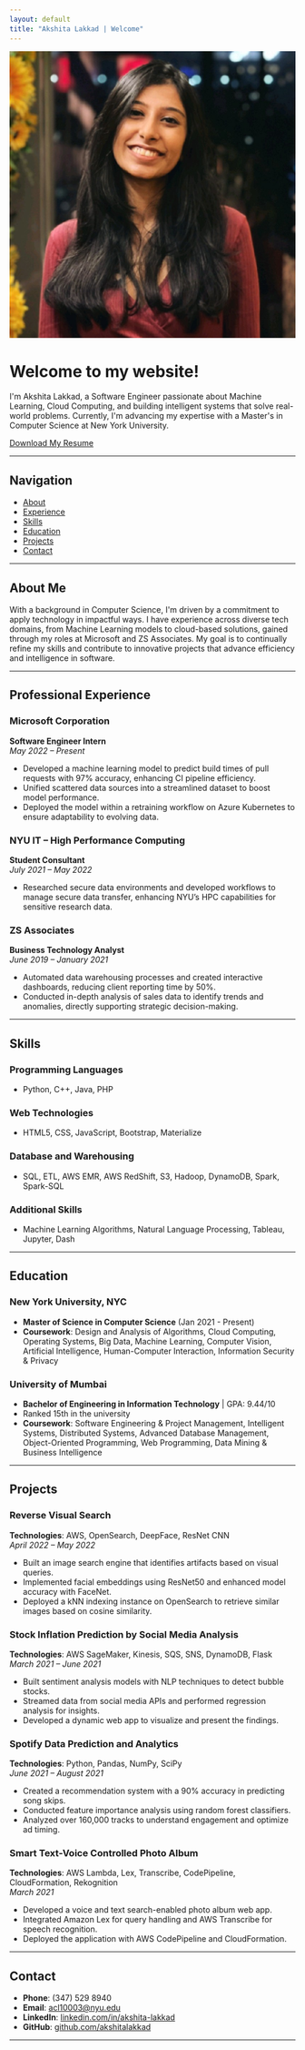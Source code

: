 ```yaml
---
layout: default
title: "Akshita Lakkad | Welcome"
---
```


<div class="profile">
  <img src="assets/images/Akshita_Photo.jpeg" alt="Akshita Lakkad" class="profile-photo">
  <div class="profile-info">
    <h1>Welcome to my website!</h1>
    <p>I'm Akshita Lakkad, a Software Engineer passionate about Machine Learning, Cloud Computing, and building intelligent systems that solve real-world problems. Currently, I'm advancing my expertise with a Master's in Computer Science at New York University.</p>
    <p><a href="Akshita_Lakkad_Resume.pdf" download>Download My Resume</a></p>
  </div>
</div>

---

## Navigation
- [About](#about)
- [Experience](#experience)
- [Skills](#skills)
- [Education](#education)
- [Projects](#projects)
- [Contact](#contact)

---

## About Me <a name="about"></a>
With a background in Computer Science, I'm driven by a commitment to apply technology in impactful ways. I have experience across diverse tech domains, from Machine Learning models to cloud-based solutions, gained through my roles at Microsoft and ZS Associates. My goal is to continually refine my skills and contribute to innovative projects that advance efficiency and intelligence in software.

---

## Professional Experience <a name="experience"></a>

### Microsoft Corporation
**Software Engineer Intern**  
*May 2022 – Present*
- Developed a machine learning model to predict build times of pull requests with 97% accuracy, enhancing CI pipeline efficiency.
- Unified scattered data sources into a streamlined dataset to boost model performance.
- Deployed the model within a retraining workflow on Azure Kubernetes to ensure adaptability to evolving data.

### NYU IT – High Performance Computing
**Student Consultant**  
*July 2021 – May 2022*
- Researched secure data environments and developed workflows to manage secure data transfer, enhancing NYU’s HPC capabilities for sensitive research data.

### ZS Associates
**Business Technology Analyst**  
*June 2019 – January 2021*
- Automated data warehousing processes and created interactive dashboards, reducing client reporting time by 50%.
- Conducted in-depth analysis of sales data to identify trends and anomalies, directly supporting strategic decision-making.

---

## Skills <a name="skills"></a>

### Programming Languages
- Python, C++, Java, PHP

### Web Technologies
- HTML5, CSS, JavaScript, Bootstrap, Materialize

### Database and Warehousing
- SQL, ETL, AWS EMR, AWS RedShift, S3, Hadoop, DynamoDB, Spark, Spark-SQL

### Additional Skills
- Machine Learning Algorithms, Natural Language Processing, Tableau, Jupyter, Dash

---

## Education <a name="education"></a>

### New York University, NYC
- **Master of Science in Computer Science** (Jan 2021 - Present)
- **Coursework**: Design and Analysis of Algorithms, Cloud Computing, Operating Systems, Big Data, Machine Learning, Computer Vision, Artificial Intelligence, Human-Computer Interaction, Information Security & Privacy

### University of Mumbai
- **Bachelor of Engineering in Information Technology** | GPA: 9.44/10
- Ranked 15th in the university
- **Coursework**: Software Engineering & Project Management, Intelligent Systems, Distributed Systems, Advanced Database Management, Object-Oriented Programming, Web Programming, Data Mining & Business Intelligence

---

## Projects <a name="projects"></a>

### Reverse Visual Search
**Technologies**: AWS, OpenSearch, DeepFace, ResNet CNN  
*April 2022 – May 2022*
- Built an image search engine that identifies artifacts based on visual queries.
- Implemented facial embeddings using ResNet50 and enhanced model accuracy with FaceNet.
- Deployed a kNN indexing instance on OpenSearch to retrieve similar images based on cosine similarity.

### Stock Inflation Prediction by Social Media Analysis
**Technologies**: AWS SageMaker, Kinesis, SQS, SNS, DynamoDB, Flask  
*March 2021 – June 2021*
- Built sentiment analysis models with NLP techniques to detect bubble stocks.
- Streamed data from social media APIs and performed regression analysis for insights.
- Developed a dynamic web app to visualize and present the findings.

### Spotify Data Prediction and Analytics
**Technologies**: Python, Pandas, NumPy, SciPy  
*June 2021 – August 2021*
- Created a recommendation system with a 90% accuracy in predicting song skips.
- Conducted feature importance analysis using random forest classifiers.
- Analyzed over 160,000 tracks to understand engagement and optimize ad timing.

### Smart Text-Voice Controlled Photo Album
**Technologies**: AWS Lambda, Lex, Transcribe, CodePipeline, CloudFormation, Rekognition  
*March 2021*
- Developed a voice and text search-enabled photo album web app.
- Integrated Amazon Lex for query handling and AWS Transcribe for speech recognition.
- Deployed the application with AWS CodePipeline and CloudFormation.

---

## Contact <a name="contact"></a>
- **Phone**: (347) 529 8940
- **Email**: [acl10003@nyu.edu](mailto:acl10003@nyu.edu)
- **LinkedIn**: [linkedin.com/in/akshita-lakkad](https://www.linkedin.com/in/akshita-lakkad/)
- **GitHub**: [github.com/akshitalakkad](https://github.com/akshitalakkad)

---

